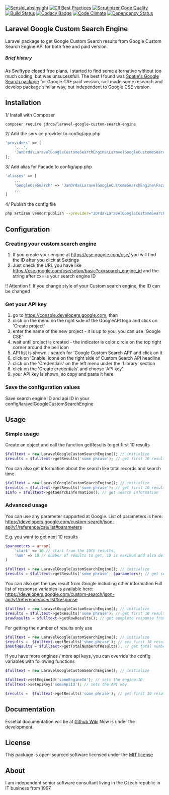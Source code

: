 [![SensioLabsInsight](https://insight.sensiolabs.com/projects/971d87c0-18b1-4c32-9cf1-4763345b8e70/mini.png)](https://insight.sensiolabs.com/projects/971d87c0-18b1-4c32-9cf1-4763345b8e70)
[![CII Best Practices](https://bestpractices.coreinfrastructure.org/projects/546/badge)](https://bestpractices.coreinfrastructure.org/projects/546)
[![Scrutinizer Code Quality](https://scrutinizer-ci.com/g/jdrda/laravel-google-custom-search-engine/badges/quality-score.png?b=master)](https://scrutinizer-ci.com/g/jdrda/olapus/?branch=master)
[![Build Status](https://scrutinizer-ci.com/g/jdrda/laravel-google-custom-search-engine/badges/build.png?b=master)](https://scrutinizer-ci.com/g/jdrda/olapus/build-status/master)
[![Codacy Badge](https://api.codacy.com/project/badge/Grade/4438fdee3b8b45b2b47ca38b29774fdc)](https://www.codacy.com/app/yan_2/laravel-google-custom-search-engine?utm_source=github.com&amp;utm_medium=referral&amp;utm_content=jdrda/laravel-google-custom-search-engine&amp;utm_campaign=Badge_Grade)
[![Code Climate](https://codeclimate.com/github/jdrda/laravel-google-custom-search-engine/badges/gpa.svg)](https://codeclimate.com/github/jdrda/laravel-google-custom-search-engine)
[![Dependency Status](https://gemnasium.com/badges/github.com/jdrda/laravel-google-custom-search-engine.svg)](https://gemnasium.com/github.com/jdrda/laravel-google-custom-search-engine)
## Laravel Google Custom Search Engine
Laravel package to get Google Custom Search results from Google Custom Search Engine API for both free and paid version.

##### Brief history
As Swiftype closed free plans, I started to find some alternative without too much coding, but was unsucessfull.
The best I found was [Spatie's Google Search package](https://github.com/spatie/googlesearch) for Google CSE paid version, so I made
some research and develop package similar way, but independent to Google CSE version. 

## Installation
1/ Install with Composer

```bash
composer require jdrda/laravel-google-custom-search-engine
```

2/ Add the service provider to config/app.php

```php
'providers' => [
    '...',
    'JanDrda\LaravelGoogleCustomeSearchEngine\LaravelGoogleCustomeSearchEngineProvider'
];
```
3/ Add alias for Facade to config/app.php
```php
'aliases' => [
	...
	'GoogleCseSearch' => 'JanDrda\LaravelGoogleCustomeSearchEngine\Facades\LaravelGoogleCustomeSearchEngineProvider',
	...
]
```

4/ Publish the config file
```bash
php artisan vendor:publish --provider="JDrda\LaravelGoogleCustomeSearchEngine\LaravelGoogleCustomeSearchEngineProvider"
```

## Configuration

### Creating your custom search engine
1. If you create your engine at https://cse.google.com/cse/ you will find the ID after you click at Settings
2. Just check the URL you have like https://cse.google.com/cse/setup/basic?cx=search_engine_id and the string after cx= is your search engine ID
     
!! Attention !! If you change style of your Custom search engine, the ID can be changed

### Get your API key
1. go to https://console.developers.google.com, than
2. click on the menu on the right side of the GoogleAPI logo and click on 'Create project'
3. enter the name of the new project - it is up to you, you can use 'Google CSE'
4. wait until project is created - the indicator is color circle on the top right corner around the bell icon
5. API list is shown - search for 'Google Custom Search API' and click on it
6. click on 'Enable' icone on the right side of Custom Search API headline
7. click on the 'Credentials' on the left menu under the 'Library' section
8. click on the 'Create credentials' and choose 'API key'
9. your API key is shown, so copy and paste it here

### Save the configuration values
Save search engine ID and api ID in your config/laravelGoogleCustomSearchEngine

## Usage

### Simple usage
Create an object and call the function getResults to get first 10 results
```php
$fulltext = new LaravelGoogleCustomSearchEngine(); // initialize
$results = $fulltext->getResults('some phrase'); // get first 10 results for query 'some phrase' 
```

You can also get information about the search like total records and search time
```php
$fulltext = new LaravelGoogleCustomSearchEngine(); // initialize
$results = $fulltext->getResults('some phrase'); // get first 10 results for query 'some phrase' 
$info = $fulltext->getSearchInformation(); // get search information
```

### Advanced usage
You can use any parameter supported at Google. List of parameters is here:
https://developers.google.com/custom-search/json-api/v1/reference/cse/list#parameters

E.g. you want to get next 10 results
```php
$parameters = array(
    'start' => 10 // start from the 10th results,
    'num' => 10 // number of results to get, 10 is maximum and also default value
)

$fulltext = new LaravelGoogleCustomSearchEngine(); // initialize
$results = $fulltext->getResults('some phrase', $parameters); // get second 10 results for query 'some phrase'
```

You can also get the raw result from Google including other information
Full list of response variables is available here:
https://developers.google.com/custom-search/json-api/v1/reference/cse/list#response
```php
$fulltext = new LaravelGoogleCustomSearchEngine(); // initialize
$results = $fulltext->getResults('some phrase'); // get first 10 results for query 'some phrase'
$rawResults = $fulltext->getRawResults(); // get complete response from Google
```

For getting the number of results only use
```php
$fulltext = new LaravelGoogleCustomSearchEngine(); // initialize
$results =  $fulltext->getResults('some phrase'); // get first 10 results for query 'some phrase'
$noOfResults = $fulltext->getTotalNumberOfResults(); // get total number of results (it can be less than 10)
```

If you have more engines / more api keys, you can override the config variables with following functions

```php
$fulltext = new LaravelGoogleCustomSearchEngine(); // initialize

$fulltext->setEngineId('someEngineId'); // sets the engine ID
$fulltext->setApiKey('someApiId'); // sets the API key

$results =  $fulltext->getResults('some phrase'); // get first 10 results for query 'some phrase'
```

## Documentation
Essetial documentation will be at [Github Wiki](https://github.com/jdrda/laravelgooglecsesearch/wiki)
Now is under the development.

## License
This package is open-sourced software licensed under the [MIT license](http://opensource.org/licenses/MIT) 

## About
I am independent senior software consultant living in the Czech republic in IT business from 1997.
